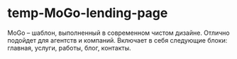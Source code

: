 # temp-MoGo-lending-page 

MoGo – шаблон, выполненный в современном чистом дизайне. Отлично подойдет для агентств и компаний. Включает в себя следующие блоки: главная, услуги, работы, блог, контакты.
